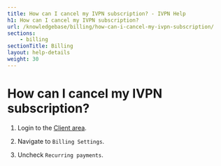 ```yaml
---
title: How can I cancel my IVPN subscription? - IVPN Help
h1: How can I cancel my IVPN subscription?
url: /knowledgebase/billing/how-can-i-cancel-my-ivpn-subscription/
sections:
    - billing
sectionTitle: Billing
layout: help-details
weight: 30
---
```

# How can I cancel my IVPN subscription?

1. Login to the [Client area](/account/login/#id).

2. Navigate to `Billing Settings`.

3. Uncheck `Recurring payments`.
